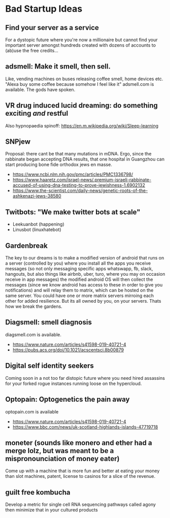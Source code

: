 # Bad Startup Ideas

## Find your server as a service
For a dystopic future where you're now a millionaire but cannot find your important server amongst hundreds created with dozens of accounts to (ab)use the free credits...

## adsmell: Make it smell, then sell.
Like, vending machines on buses releasing coffee smell,  home devices etc. "Alexa buy some coffee because somehow I feel like it"
adsmell.com is available. The gods have spoken.


## VR drug induced lucid dreaming: do something exciting *and* restful
Also hypnopaedia spinoff: https://en.m.wikipedia.org/wiki/Sleep-learning

## SNPjew
Proposal: there cant be that many mutations in mDNA. Ergo, since the rabbinate began accepting DNA results, that one hospital in Guangzhou can start producing bone fide orthodox jews en masse.
- https://www.ncbi.nlm.nih.gov/pmc/articles/PMC1336798/
- https://www.haaretz.com/israel-news/.premium-israeli-rabbinate-accused-of-using-dna-testing-to-prove-jewishness-1.6902132
- https://www.the-scientist.com/daily-news/genetic-roots-of-the-ashkenazi-jews-38580

## Twitbots: "We make twitter bots at scale"
- Leekuanbot (happening)
- Linusbot (linuxhatebot)

## Gardenbreak
The key to our dreams is to make a modified version of android that runs on a server (controlled by you) where you install all the apps you receive messages (so not only messaging specific apps whatswapp, fb, slack, hangouts, but also things like airbnb, uber, turo, where you may on occasion receive in app messages) the modified android OS will then collect the messages (since we know android has access to these in order to give you notifications) and will relay them to matrix, which can be hosted on the same server. You could have one or more matrix servers mirroing each other for added resilience. But its all owned by you, on your servers. Thats how we break the gardens.

## Diagsmell: smell diagnosis
diagsmell.com is available.
- https://www.nature.com/articles/s41598-019-40721-4
- https://pubs.acs.org/doi/10.1021/acscentsci.8b00879 

## Digital self identity seekers
Coming soon in a not too far distopic future where you need hired assassins for your forked rogue instances running loose on the hypercloud.

## Optopain: Optogenetics the pain away
optopain.com is available
- https://www.nature.com/articles/s41598-019-40721-4
- https://www.bbc.com/news/uk-scotland-highlands-islands-47719718

## moneter (sounds like monero and ether had a merge lolz, but was meant to be a mispronounciation of money eater)
Come up with a machine that is more fun and better at eating your money than slot machines, patent, license to casinos for a slice of the revenue.

## guilt free kombucha
Develop a metric for single cell RNA sequencing pathways called agony then minimize that in your cultured products


